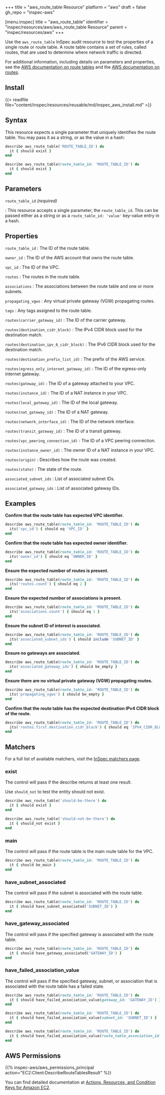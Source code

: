 +++
title = "aws_route_table Resource"
platform = "aws"
draft = false
gh_repo = "inspec-aws"

[menu.inspec]
title = "aws_route_table"
identifier = "inspec/resources/aws/aws_route_table Resource"
parent = "inspec/resources/aws"
+++

Use the `aws_route_table` InSpec audit resource to test the properties of a single route or route table. A route table contains a set of rules, called routes, that are used to determine where network traffic is directed.

For additional information, including details on parameters and properties, see the [AWS documentation on route tables](https://docs.aws.amazon.com/AWSCloudFormation/latest/UserGuide/aws-resource-ec2-route-table.html) and the [AWS documentation on routes](https://docs.aws.amazon.com/AWSCloudFormation/latest/UserGuide/aws-resource-ec2-route.html#cfn-ec2-route-destinationcidrblock).

## Install

{{< readfile file="content/inspec/resources/reusable/md/inspec_aws_install.md" >}}

## Syntax

This resource expects a single parameter that uniquely identifies the route table. You may pass it as a string, or as the value in a hash:

```ruby
describe aws_route_table('ROUTE_TABLE_ID') do
  it { should exist }
end
```

```ruby
describe aws_route_table(route_table_id: 'ROUTE_TABLE_ID') do
  it { should exist }
end
```

## Parameters

`route_table_id` _(required)_

: This resource accepts a single parameter, the `route_table_id`.
  This can be passed either as a string or as a `route_table_id: 'value'` key-value entry in a hash.

## Properties

`route_table_id`
: The ID of the route table.

`owner_id`
: The ID of the AWS account that owns the route table.

`vpc_id`
: The ID of the VPC.

`routes`
: The routes in the route table.

`associations`
: The associations between the route table and one or more subnets.

`propagating_vgws`
: Any virtual private gateway (VGW) propagating routes.

`tags`
: Any tags assigned to the route table.

`routes(carrier_gateway_id)`
: The ID of the carrier gateway.

`routes(destination_cidr_block)`
: The IPv4 CIDR block used for the destination match.

`routes(destination_ipv_6_cidr_block)`
: The IPv6 CIDR block used for the destination match.

`routes(destination_prefix_list_id)`
: The prefix of the AWS service.

`routes(egress_only_internet_gateway_id)`
: The ID of the egress-only internet gateway.

`routes(gateway_id)`
: The ID of a gateway attached to your VPC.

`routes(instance_id)`
: The ID of a NAT instance in your VPC.

`routes(local_gateway_id)`
: The ID of the local gateway.

`routes(nat_gateway_id)`
: The ID of a NAT gateway.

`routes(network_interface_id)`
: The ID of the network interface.

`routes(transit_gateway_id)`
: The ID of a transit gateway.

`routes(vpc_peering_connection_id)`
: The ID of a VPC peering connection.

`routes(instance_owner_id)`
: The owner ID of a NAT instance in your VPC.

`routes(origin)`
: Describes how the route was created.

`routes(state)`
: The state of the route.

`associated_subnet_ids`
: List of associated subnet IDs.

`associated_gateway_ids`
: List of associated gateway IDs.

## Examples

**Confirm that the route table has expected VPC identifier.**

```ruby
describe aws_route_table(route_table_id: 'ROUTE_TABLE_ID') do
  its('vpc_id') { should eq 'VPC_ID' }
end
```

**Confirm that the route table has expected owner identifier.**

```ruby
describe aws_route_table(route_table_id: 'ROUTE_TABLE_ID') do
  its('owner_id') { should eq 'OWNER_ID' }
end
```

**Ensure the expected number of routes is present.**

```ruby
describe aws_route_table(route_table_id: 'ROUTE_TABLE_ID') do
  its('routes.count') { should eq 2 }
end
```

**Ensure the expected number of associations is present.**

```ruby
describe aws_route_table(route_table_id: 'ROUTE_TABLE_ID') do
  its('associations.count') { should eq 1 }
end
```

**Ensure the subnet ID of interest is associated.**

```ruby
describe aws_route_table(route_table_id: 'ROUTE_TABLE_ID') do
  its('associated_subnet_ids') { should include 'SUBNET_ID' }
end
```

**Ensure no gateways are associated.**

```ruby
describe aws_route_table(route_table_id: 'ROUTE_TABLE_ID') do
  its('associated_gateway_ids') { should be_empty }
end
```

**Ensure there are no virtual private gateway (VGW) propagating routes.**

```ruby
describe aws_route_table(route_table_id: 'ROUTE_TABLE_ID') do
  its('propagating_vgws') { should be_empty }
end
```

**Confirm that the route table has the expected destination IPv4 CIDR block of the route.**

```ruby
describe aws_route_table(route_table_id: 'ROUTE_TABLE_ID') do
  its('routes.first.destination_cidr_block') { should eq 'IPV4_CIDR_BLOCK' }
end
```

## Matchers

For a full list of available matchers, visit the [InSpec matchers page](https://www.inspec.io/docs/reference/matchers/).

### exist

The control will pass if the describe returns at least one result.

Use `should_not` to test the entity should not exist.

```ruby
describe aws_route_table('should-be-there') do
  it { should exist }
end
```

```ruby
describe aws_route_table('should-not-be-there') do
  it { should_not exist }
end
```

### main

The control will pass if the route table is the main route table for the VPC.

```ruby
describe aws_route_table(route_table_id: 'ROUTE_TABLE_ID') do
  it { should be_main }
end
```

### have_subnet_associated

The control will pass if the subnet is associated with the route table.

```ruby
describe aws_route_table(route_table_id: 'ROUTE_TABLE_ID') do
  it { should have_subnet_associated('SUBNET_ID') }
end
```


### have_gateway_associated

The control will pass if the specified gateway is associated with the route table.

```ruby
describe aws_route_table(route_table_id: 'ROUTE_TABLE_ID') do
  it { should have_gateway_associated('GATEWAY_ID') }
end
```

### have_failed_association_value

The control will pass if the specified gateway, subnet, or association that is associated with the route table has a failed state.

```ruby
describe aws_route_table(route_table_id: 'ROUTE_TABLE_ID') do
  it { should have_failed_association_value(gateway_id: 'GATEWAY_ID') }
end
```

```ruby
describe aws_route_table(route_table_id: 'ROUTE_TABLE_ID') do
  it { should have_failed_association_value(subnet_id: 'SUBNET_ID') }
end
```

```ruby
describe aws_route_table(route_table_id: 'ROUTE_TABLE_ID') do
  it { should have_failed_association_value(route_table_association_id: 'ROUTE_TABLE_ASSOCIATION_ID') }
end
```

## AWS Permissions

{{% inspec-aws/aws_permissions_principal action="EC2:Client:DescribeRouteTablesResult" %}}

You can find detailed documentation at [Actions, Resources, and Condition Keys for Amazon EC2](https://docs.aws.amazon.com/IAM/latest/UserGuide/list_amazonec2.html).
